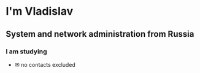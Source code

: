 # I'm Vladislav
## System and network administration from Russia
### I am studying 
 - ✉ no contacts excluded

